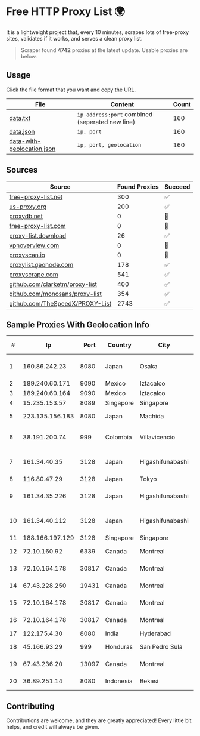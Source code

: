 
# Free HTTP Proxy List 🌍

It is a lightweight project that, every 10 minutes, scrapes lots of free-proxy sites, validates if it works, and serves a clean proxy list.


> Scraper found **4742** proxies at the latest update. Usable proxies are below.

## Usage

Click the file format that you want and copy the URL.


|File|Content|Count|
|----|-------|-----|
|[data.txt](https://raw.githubusercontent.com/themiralay/Proxy-List-World/master/data.txt)|`ip_address:port` combined (seperated new line)|160|
|[data.json](https://raw.githubusercontent.com/themiralay/Proxy-List-World/master/data.json)|`ip, port`|160|
|[data-with-geolocation.json](https://raw.githubusercontent.com/themiralay/Proxy-List-World/master/data-with-geolocation.json)|`ip, port, geolocation`|160|

## Sources

|Source|Found Proxies|Succeed|
|------|-------------|-------|
|[free-proxy-list.net](https://free-proxy-list.net)|300|✅|
|[us-proxy.org](https://www.us-proxy.org)|200|✅|
|[proxydb.net](http://proxydb.net)|0|🚫|
|[free-proxy-list.com](https://free-proxy-list.com/?page=&port=&type%5B%5D=http&type%5B%5D=https&up_time=0&search=Search)|0|🚫|
|[proxy-list.download](https://www.proxy-list.download/HTTP)|26|✅|
|[vpnoverview.com](https://vpnoverview.com/privacy/anonymous-browsing/free-proxy-servers)|0|🚫|
|[proxyscan.io](https://www.proxyscan.io)|0|🚫|
|[proxylist.geonode.com](https://proxylist.geonode.com/api/proxy-list?limit=300&page=1&sort_by=lastChecked&sort_type=desc&protocols=http,https)|178|✅|
|[proxyscrape.com](https://api.proxyscrape.com/v2/?request=displayproxies&protocol=http&timeout=10000&country=all&ssl=all&anonymity=all)|541|✅|
|[github.com/clarketm/proxy-list](https://raw.githubusercontent.com/clarketm/proxy-list/master/proxy-list-raw.txt)|400|✅|
|[github.com/monosans/proxy-list](https://raw.githubusercontent.com/monosans/proxy-list/main/proxies/http.txt)|354|✅|
|[github.com/TheSpeedX/PROXY-List](https://raw.githubusercontent.com/TheSpeedX/PROXY-List/master/http.txt)|2743|✅|


## Sample Proxies With Geolocation Info

|#|Ip|Port|Country|City|Internet Service Provider|
|-|--|----|-------|----|-------------------------|
|1|160.86.242.23|8080|Japan|Osaka|Sony Network Communications Inc|
|2|189.240.60.171|9090|Mexico|Iztacalco|Uninet S.A. de C.V.|
|3|189.240.60.164|9090|Mexico|Iztacalco|Uninet S.A. de C.V.|
|4|15.235.153.57|8089|Singapore|Singapore|OVH Hosting|
|5|223.135.156.183|8080|Japan|Machida|So-net Corporation|
|6|38.191.200.74|999|Colombia|Villavicencio|Hola Telecomunicacines Colombia S.A.S|
|7|161.34.40.35|3128|Japan|Higashifunabashi|NTT PC Communications, Inc.|
|8|116.80.47.29|3128|Japan|Tokyo|InfoSphere|
|9|161.34.35.226|3128|Japan|Higashifunabashi|NTT PC Communications, Inc.|
|10|161.34.40.112|3128|Japan|Higashifunabashi|NTT PC Communications, Inc.|
|11|188.166.197.129|3128|Singapore|Singapore|DigitalOcean, LLC|
|12|72.10.160.92|6339|Canada|Montreal|GloboTech Communications|
|13|72.10.164.178|30817|Canada|Montreal|GloboTech Communications|
|14|67.43.228.250|19431|Canada|Montreal|GloboTech Communications|
|15|72.10.164.178|30817|Canada|Montreal|GloboTech Communications|
|16|72.10.164.178|30817|Canada|Montreal|GloboTech Communications|
|17|122.175.4.30|8080|India|Hyderabad|Bharti Airtel|
|18|45.166.93.29|999|Honduras|San Pedro Sula|Multicable De Honduras|
|19|67.43.236.20|13097|Canada|Montreal|GloboTech Communications|
|20|36.89.251.14|8080|Indonesia|Bekasi|PT. Telekomunikasi Indonesia|



## Contributing

Contributions are welcome, and they are greatly appreciated! Every
little bit helps, and credit will always be given.

